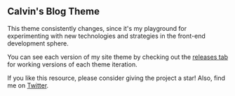 ## Calvin's Blog Theme
This theme consistently changes, since it's my playground for experimenting with new technologies and strategies in the front-end development sphere.

You can see each version of my site theme by checking out the [releases tab](https://github.com/cjkoepke/calvinkoepke-com/releases) for working versions of each theme iteration.

If you like this resource, please consider giving the project a star! Also, find me on [Twitter](https://twitter.com/cjkoepke).

